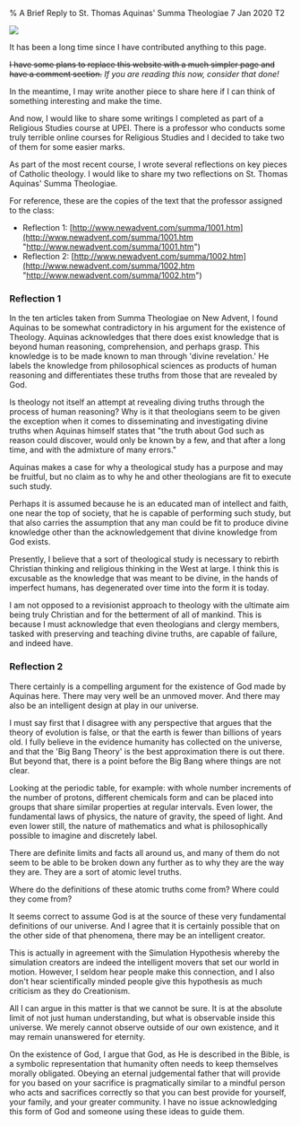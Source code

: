 % A Brief Reply to St. Thomas Aquinas' Summa Theologiae
7 Jan 2020
T2

![](./images/stthomas.jpg)

It has been a long time since I have contributed anything to this page.

~~I have some plans to replace this website with a much simpler page and have a comment section.~~ *If you are reading this now, consider that done!*

In the meantime, I may write another piece to share here if I can think of something interesting and make the time.

And now, I would like to share some writings I completed as part of a Religious Studies course at UPEI. There is a professor who conducts some truly terrible online courses for Religious Studies and I decided to take two of them for some easier marks.

As part of the most recent course, I wrote several reflections on key pieces of Catholic theology. I would like to share my two reflections on St. Thomas Aquinas' Summa Theologiae.

For reference, these are the copies of the text that the professor assigned to the class:

* Reflection 1: [http://www.newadvent.com/summa/1001.htm](http://www.newadvent.com/summa/1001.htm "http://www.newadvent.com/summa/1001.htm")
* Reflection 2: [http://www.newadvent.com/summa/1002.htm](http://www.newadvent.com/summa/1002.htm "http://www.newadvent.com/summa/1002.htm")

### Reflection 1

In the ten articles taken from Summa Theologiae on New Advent, I found Aquinas to be somewhat contradictory in his argument for the existence of Theology. Aquinas acknowledges that there does exist knowledge that is beyond human reasoning, comprehension, and perhaps grasp. This knowledge is to be made known to man through 'divine revelation.' He labels the knowledge from philosophical sciences as products of human reasoning and differentiates these truths from those that are revealed by God.

Is theology not itself an attempt at revealing diving truths through the process of human reasoning? Why is it that theologians seem to be given the exception when it comes to disseminating and investigating divine truths when Aquinas himself states that "the truth about God such as reason could discover, would only be known by a few, and that after a long time, and with the admixture of many errors."

Aquinas makes a case for why a theological study has a purpose and may be fruitful, but no claim as to why he and other theologians are fit to execute such study.

Perhaps it is assumed because he is an educated man of intellect and faith, one near the top of society, that he is capable of performing such study, but that also carries the assumption that any man could be fit to produce divine knowledge other than the acknowledgement that divine knowledge from God exists.

Presently, I believe that a sort of theological study is necessary to rebirth Christian thinking and religious thinking in the West at large. I think this is excusable as the knowledge that was meant to be divine, in the hands of imperfect humans, has degenerated over time into the form it is today.

I am not opposed to a revisionist approach to theology with the ultimate aim being truly Christian and for the betterment of all of mankind. This is because I must acknowledge that even theologians and clergy members, tasked with preserving and teaching divine truths, are capable of failure, and indeed have.

### Reflection 2

There certainly is a compelling argument for the existence of God made by Aquinas here. There may very well be an unmoved mover. And there may also be an intelligent design at play in our universe.

I must say first that I disagree with any perspective that argues that the theory of evolution is false, or that the earth is fewer than billions of years old. I fully believe in the evidence humanity has collected on the universe, and that the 'Big Bang Theory' is the best approximation there is out there. But beyond that, there is a point before the Big Bang where things are not clear.

Looking at the periodic table, for example: with whole number increments of the number of protons, different chemicals form and can be placed into groups that share similar properties at regular intervals. Even lower, the fundamental laws of physics, the nature of gravity, the speed of light. And even lower still, the nature of mathematics and what is philosophically possible to imagine and discretely label.

There are definite limits and facts all around us, and many of them do not seem to be able to be broken down any further as to why they are the way they are. They are a sort of atomic level truths.

Where do the definitions of these atomic truths come from? Where could they come from?

It seems correct to assume God is at the source of these very fundamental definitions of our universe. And I agree that it is certainly possible that on the other side of that phenomena, there may be an intelligent creator.

This is actually in agreement with the Simulation Hypothesis whereby the simulation creators are indeed the intelligent movers that set our world in motion. However, I seldom hear people make this connection, and I also don't hear scientifically minded people give this hypothesis as much criticism as they do Creationism.

All I can argue in this matter is that we cannot be sure. It is at the absolute limit of not just human understanding, but what is observable inside this universe. We merely cannot observe outside of our own existence, and it may remain unanswered for eternity.

On the existence of God, I argue that God, as He is described in the Bible, is a symbolic representation that humanity often needs to keep themselves morally obligated. Obeying an eternal judgemental father that will provide for you based on your sacrifice is pragmatically similar to a mindful person who acts and sacrifices correctly so that you can best provide for yourself, your family, and your greater community. I have no issue acknowledging this form of God and someone using these ideas to guide them.

